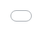 ```yaml
---
layout: post
title: "20대 초반의 한 여성이 버스 문에 팔이 끼여 죽었다."
author: "undefined"
thumbnail: "https://www.allkpop.com/upload/2021/01/content/251647/thumb/1611611250-a-0-5-screenshot.png"
tags: 
---
```



![image](https://www.allkpop.com/upload/2021/01/content/251647/1611611250-a-0-5-screenshot.png)

앞서 퇴근길 버스에서 내리던 20대 젊은 여성이 목숨을 잃었다는 보도가 있었다. 버스를 따라 20m가량 끌려가던 중 재킷 소매가 문에 끼여 있다가 이후 버스에서 떨어져 목숨을 잃은 것으로 알려졌다.

이 소식이 전해진 후, 많은 네티즌들은 이 젊은 여성이 왜 그냥 재킷을 벗지 않았는지 궁금해했다. 하지만, 최근에 문에 걸린 것은 그녀의 재킷이 아니라 그녀의 팔이라는 것이 발견되었다. 승객의 팔이 문 사이에 끼었음에도 알람이 울리지 않았고, 버스 운전사는 잠시 정차한 뒤 버스 정류장을 빠져나갔다.


<div class="video_wrapper" style="padding-top: 56.25%;">
    <iframe width="100%" height="100%" src="//www.youtube.com/embed/5IuFGU5Nv34" frameborder="0" allowfullscreen="" style="position: absolute; top: 0px; left: 0px; width: 100%; height: 100%;"></iframe>
</div>


경찰은 현재 승객의 팔이 끼인 상태에서 버스가 출발한 것으로 보고 정확한 사고 경위를 조사하고 있다. 이 버스에는 구형 모델이어서 문에 센서가 달려 있지 않은 것으로 조사됐다.

따라서 피해자의 팔이 끼여도 알람이 울리지 않았다. 경찰은 "피해자가 교통카드가 제대로 스캔하지 않았다고 판단해 카드를 다시 스캔하기 위해 팔을 뻗은 것으로 본다"고 밝혔다. 당일에 카드 사용 여부를 확인하겠다고 말했다.

경찰은 이날 버스에 타고 있던 다른 승객들도 상대로 자세한 경위를 조사하고 있다. 또 버스회사를 상대로 안전점검을 제대로 받았는지 여부를 추궁하고, 버스기사를 상대로 역 출발 전 승객이 안전하게 버스에서 내렸는지 여부를 추궁할 예정이다.


<div class="video_wrapper" style="padding-top: 56.25%;">
    <iframe width="100%" height="100%" src="//www.youtube.com/embed/gRfCV9E_oLk" frameborder="0" allowfullscreen="" style="position: absolute; top: 0px; left: 0px; width: 100%; height: 100%;"></iframe>
</div>
